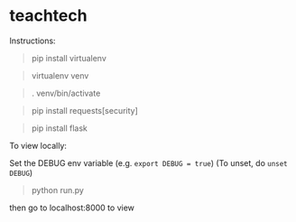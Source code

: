 # teachtech

Instructions:

> pip install virtualenv

> virtualenv venv

> . venv/bin/activate

> pip install requests[security]

> pip install flask

To view locally:

Set the DEBUG env variable (e.g. `export DEBUG = true`)
(To unset, do `unset DEBUG`)

> python run.py

then go to localhost:8000 to view
